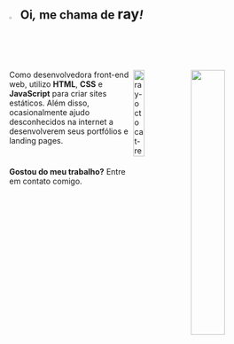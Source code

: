 <!--apresentação-->
## <img width="2%" src="https://raw.githubusercontent.com/kaueMarques/kaueMarques/master/hi.gif"> &nbsp;Oi<i>,</i> me chama de <big>ray</big><i>!</i>

<!--<img  align="right" width="375" height="175" src="https://github-readme-stats.vercel.app/api/top-langs/?username=raysantori&custom_title=Linguagens&hide=issues&title_color=e5e5e5&icon_color=545454&bg_color=ffffff00&text_color=dddddd&hide_border=true">-->

  <img align="right" width="35%" src="https://github-readme-stats.vercel.app/api/top-langs/?username=raysantori&custom_title=Linguagens&nbsp;e&nbsp;tecnologias&&hide=issues&title_color=e5e5e5&icon_color=545454&bg_color=0d1117&text_color=dddddd&hide_border=true&layout=compact&langs_count=7&theme=white"/>
  <img align="right" width="20%" src="https://i.ibb.co/DbRzQwm/ray-octocat-removebg-preview.png" alt="ray-octocat-removebg-preview" border="0">
</div>

Como desenvolvedora front-end web, utilizo <strong>HTML</strong>, <strong>CSS</strong> e <strong>JavaScript</strong> para criar sites estáticos. Além disso, ocasionalmente ajudo desconhecidos na internet a desenvolverem seus portfólios e landing pages.
  
#

<strong>Gostou do meu trabalho?</strong> Entre em contato comigo.
<!--
<a href="mailto:contato@raysantori.com"><img src="https://img.shields.io/badge/email-1F2D52?style=for-the-badge&logo=gmail&logoColor=white"></a>
<a href="https://www.linkedin.com/in/raysantori/"><img src="https://img.shields.io/badge/linkedin-1F2D52?style=for-the-badge&logo=linkedin&logoColor=white"></a>
<a href="https://wa.me/5566999691956"><img src="https://img.shields.io/badge/whatsapp-1F2D52?style=for-the-badge&logo=whatsapp&logoColor=white"></a>-->
